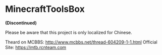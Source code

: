 # MinecraftToolsBox
**(Discontinued)**

Please be aware that this project is only localized for Chinese.

Theard on MCBBS: http://www.mcbbs.net/thread-604209-1-1.html
Official Site: https://mtb.rcnteam.com
